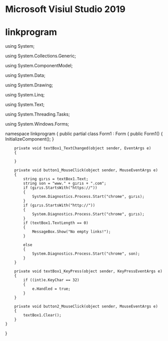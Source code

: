 # Microsoft Visiul Studio 2019
# linkprogram

using System;

using System.Collections.Generic;

using System.ComponentModel;

using System.Data;

using System.Drawing;

using System.Linq;

using System.Text;

using System.Threading.Tasks;

using System.Windows.Forms;


namespace linkprogram
{
    public partial class Form1 : Form
    {
        public Form1()
        {
            InitializeComponent();
        }

        private void textBox1_TextChanged(object sender, EventArgs e)
        {

        }

        private void button1_MouseClick(object sender, MouseEventArgs e)
        {
            string gırıs = textBox1.Text;
            string son = "www." + gırıs + ".com";
            if (gırıs.StartsWith("https://"))
            {
                System.Diagnostics.Process.Start("chrome", gırıs);
            }
            if (gırıs.StartsWith("http://"))
            {
                System.Diagnostics.Process.Start("chrome", gırıs);
            }
            if (textBox1.TextLength == 0)
            {
                MessageBox.Show("No empty links!");
            }

            else
            {
                System.Diagnostics.Process.Start("chrome", son);
            }
        }

        private void textBox1_KeyPress(object sender, KeyPressEventArgs e)
        {
            if ((int)e.KeyChar == 32)
            {
                e.Handled = true;
            }
        }

        private void button2_MouseClick(object sender, MouseEventArgs e)
        {
            textBox1.Clear();
        }
    }
}
